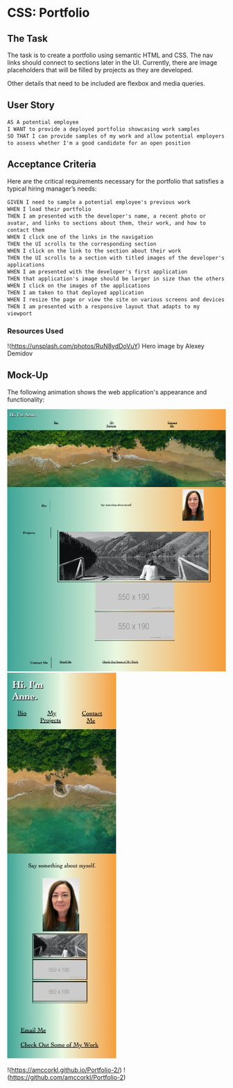 # CSS: Portfolio

## The Task

The task is to create a portfolio using semantic HTML and CSS. The nav links should connect to sections later in the UI. Currently, there are image placeholders that will be filled by projects as they are developed. 

Other details that need to be included are flexbox and media queries. 

## User Story

```
AS A potential employee
I WANT to provide a deployed portfolio showcasing work samples
SO THAT I can provide samples of my work and allow potential employers to assess whether I'm a good candidate for an open position
```

## Acceptance Criteria

Here are the critical requirements necessary for the portfolio that satisfies a typical hiring manager’s needs:

```
GIVEN I need to sample a potential employee's previous work
WHEN I load their portfolio
THEN I am presented with the developer's name, a recent photo or avatar, and links to sections about them, their work, and how to contact them
WHEN I click one of the links in the navigation
THEN the UI scrolls to the corresponding section
WHEN I click on the link to the section about their work
THEN the UI scrolls to a section with titled images of the developer's applications
WHEN I am presented with the developer's first application
THEN that application's image should be larger in size than the others
WHEN I click on the images of the applications
THEN I am taken to that deployed application
WHEN I resize the page or view the site on various screens and devices
THEN I am presented with a responsive layout that adapts to my viewport
```

### Resources Used
!(https://unsplash.com/photos/RuN8ydDoVuY) Hero image by Alexey Demidov

## Mock-Up

The following animation shows the web application's appearance and functionality:

![portfolio demo larger screen size](./Assets/Images/large-screenshot-portfolio.png)
![portfolio demo for smaller screens](./Assets/Images/small-screenshot-portfolio.jpeg)

!(https://amccorkl.github.io/Portfolio-2/)
!(https://github.com/amccorkl/Portfolio-2)


